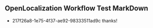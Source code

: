## OpenLocalization Workflow Test MarkDown
* 217f26a8-1e75-4f37-ae92-98333511ad9c thanks!

<!--HONumber=Jul16_HO4-->


